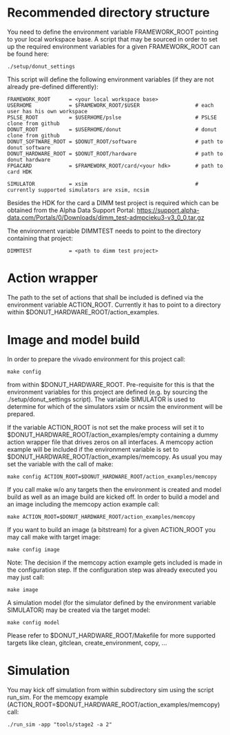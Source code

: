 # Recommended directory structure

You need to define the environment variable FRAMEWORK_ROOT pointing to your local workspace base.
A script that may be sourced in order to set up the required environment variables
for a given FRAMEWORK_ROOT can be found here:

    ./setup/donut_settings

This script will define the following environment variables (if they are not already pre-defined
differently):

    FRAMEWORK_ROOT      = <your local workspace base>
    USERHOME            = $FRAMEWORK_ROOT/$USER                  # each user has his own workspace
    PSLSE_ROOT          = $USERHOME/pslse                        # PSLSE clone from github
    DONUT_ROOT          = $USERHOME/donut                        # donut clone from github
    DONUT_SOFTWARE_ROOT = $DONUT_ROOT/software                   # path to donut software
    DONUT_HARDWARE_ROOT = $DONUT_ROOT/hardware                   # path to donut hardware
    FPGACARD            = $FRAMEWORK_ROOT/card/<your hdk>        # path to card HDK

    SIMULATOR           = xsim                                   # currently supported simulators are xsim, ncsim

Besides the HDK for the card a DIMM test project is required which can be obtained from
the Alpha Data Support Portal:
https://support.alpha-data.com/Portals/0/Downloads/dimm_test-admpcieku3-v3_0_0.tar.gz

The environment variable DIMMTEST needs to point to the directory containing that project:

    DIMMTEST            = <path to dimm test project>

# Action wrapper

The path to the set of actions that shall be included is defined via the environment variable ACTION_ROOT.
Currently it has to point to a directory within $DONUT_HARDWARE_ROOT/action_examples.

# Image and model build

In order to prepare the vivado environment for this project call:

    make config

from within $DONUT_HARDWARE_ROOT. Pre-requisite for this is that the environment variables for this project
are defined (e.g. by sourcing the ./setup/donut_settings script).
The variable SIMULATOR is used to determine for which of the simulators xsim or ncsim
the environment will be prepared. 

If the variable ACTION_ROOT is not set the make process will set it to $DONUT_HARDWARE_ROOT/action_examples/empty
containing a dummy action wrapper file that drives zeros on all interfaces.
A memcopy action example will be included if the environment variable  is set to
$DONUT_HARDWARE_ROOT/action_examples/memcopy.
As usual you may set the variable with the call of make:

    make config ACTION_ROOT=$DONUT_HARDWARE_ROOT/action_examples/memcopy

If you call make w/o any targets then the environment is created and model build as well as an image build are kicked off.
In order to build a model and an image including the memcopy action example call:

    make ACTION_ROOT=$DONUT_HARDWARE_ROOT/action_examples/memcopy

If you want to build an image (a bitstream) for a given ACTION_ROOT you may call make with target image:

    make config image

Note: The decision if the memcopy action example gets included is made in the configuration step.
If the configuration step was already executed you may just call:

    make image

A simulation model (for the simulator defined by the environment variable SIMULATOR) may be created
via the target model:

    make config model

Please refer to $DONUT_HARDWARE_ROOT/Makefile for more supported targets like clean, gitclean, create_environment, copy, ...

# Simulation

You may kick off simulation from within subdirectory sim using the script run_sim.
For the memcopy example (ACTION_ROOT=$DONUT_HARDWARE_ROOT/action_examples/memcopy) call:

    ./run_sim -app "tools/stage2 -a 2"
